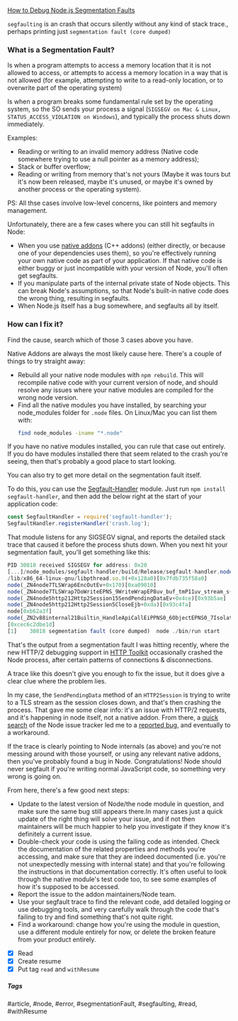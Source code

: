 [How to Debug Node.js Segmentation Faults](https://httptoolkit.com/blog/how-to-debug-node-segfaults)

`segfaulting` is an crash that occurs silently without any kind of stack trace., perhaps printing just `segmentation fault (core dumped)`

### What is a Segmentation Fault?

Is when a program attempts to access a memory location that it is not allowed to access, or attempts to access a memory location in a way that is not allowed (for example, attempting to write to a read-only location, or to overwrite part of the operating system)

Is when a program breaks some fundamental rule set by the operating system, so the SO sends your process a signal (`SIGSEGV on Mac & Linux, STATUS_ACCESS_VIOLATION on Windows`), and typically the process shuts down immediately.

Examples:
- Reading or writing to an invalid memory address (Native code somewhere trying to use a null pointer as a memory address);
- Stack or buffer overflow;
- Reading or writing from memory that's not yours (Maybe it was tours but it's now been released, maybe it's unused, or maybe it's owned by another process or the operating system).

PS: All thse cases involve low-level concerns, like pointers and memory management.

Unfortunately, there are a few cases where you can still hit segfaults in Node:

-   When you use [native addons](https://nodejs.org/api/addons.html) (C++ addons) (either directly, or because one of your dependencies uses them), so you're effectively running your own native code as part of your application. If that native code is either buggy or just incompatible with your version of Node, you'll often get segfaults.
-   If you manipulate parts of the internal private state of Node objects. This can break Node's assumptions, so that Node's built-in native code does the wrong thing, resulting in segfaults.
-   When Node.js itself has a bug somewhere, and segfaults all by itself.

### How can I fix it?

Find the cause, search which of those 3 cases above you have.

Native Addons are always the most likely cause here. There's a couple of things to try straight away:

-   Rebuild all your native node modules with `npm rebuild`. This will recompile native code with your current version of node, and should resolve any issues where your native modules are compiled for the wrong node version.
-   Find all the native modules you have installed, by searching your node_modules folder for `.node` files. On Linux/Mac you can list them with:
    ```bash
    find node_modules -iname "*.node"
    ```

If you have no native modules installed, you can rule that case out entirely. If you do have modules installed there that seem related to the crash you're seeing, then that's probably a good place to start looking.

You can also try to get more detail on the segmentation fault itself.

To do this, you can use the [Segfault-Handler](https://www.npmjs.com/package/segfault-handler) module. Just run `npm install segfault-handler`, and then add the below right at the start of your application code:

```javascript
const SegfaultHandler = require('segfault-handler');
SegfaultHandler.registerHandler('crash.log');
```

That module listens for any SIGSEGV signal, and reports the detailed stack trace that caused it before the process shuts down. When you next hit your segmentation fault, you'll get something like this:

```javascript
PID 30818 received SIGSEGV for address: 0x20
[...]/node_modules/segfault-handler/build/Release/segfault-handler.node(+0x3127)[0x7fdb5a5fb127]
/lib/x86_64-linux-gnu/libpthread.so.0(+0x128a0)[0x7fdb735f58a0]
node(_ZN4node7TLSWrap6EncOutEv+0x170)[0xa09010]
node(_ZN4node7TLSWrap7DoWriteEPNS_9WriteWrapEP8uv_buf_tmP11uv_stream_s+0x2c7)[0xa0a6c7]
node(_ZN4node5http212Http2Session15SendPendingDataEv+0x4ce)[0x93b5ae]
node(_ZN4node5http212Http2Session5CloseEjb+0xda)[0x93c4fa]
node[0xb62a3f]
node(_ZN2v88internal21Builtin_HandleApiCallEiPPNS0_6ObjectEPNS0_7IsolateE+0xb9)[0xb635a9]
[0xcec6c2dbe1d]
[1]    30818 segmentation fault (core dumped)  node ./bin/run start
```

That's the output from a segmentation fault I was hitting recently, where the new HTTP/2 debugging support in [HTTP Toolkit](https://httptoolkit.com/) occasionally crashed the Node process, after certain patterns of connections & disconnections.

A trace like this doesn't give you enough to fix the issue, but it does give a clear clue where the problem lies.

In my case, the `SendPendingData` method of an `HTTP2Session` is trying to write to a TLS stream as the session closes down, and that's then crashing the process. That gave me some clear info: it's an issue with HTTP/2 requests, and it's happening in node itself, not a native addon. From there, a [quick search](https://github.com/nodejs/node/issues?q=http2+segmentation+fault+is%3Aopen) of the Node issue tracker led me to a [reported bug](https://github.com/nodejs/node/issues/29902), and eventually to a workaround.

If the trace is clearly pointing to Node internals (as above) and you're not messing around with those yourself, or using any relevant native addons, then you've probably found a bug in Node. Congratulations! Node should never segfault if you're writing normal JavaScript code, so something very wrong is going on.

From here, there's a few good next steps:

- Update to the latest version of Node/the node module in question, and make sure the same bug still appears there.In many cases just a quick update of the right thing will solve your issue, and if not then maintainers will be much happier to help you investigate if they know it's definitely a current issue.
- Double-check your code is using the failing code as intended. Check the documentation of the related properties and methods you're accessing, and make sure that they are indeed documented (i.e. you're not unexpectedly messing with internal state) and that you're following the instructions in that documentation correctly. It's often useful to look through the native module's test code too, to see some examples of how it's supposed to be accessed.
- Report the issue to the addon maintainers/Node team.
- Use your segfault trace to find the relevant code, add detailed logging or use debugging tools, and very carefully walk through the code that's failing to try and find something that's not quite right.
- Find a workaround: change how you're using the module in question, use a different module entirely for now, or delete the broken feature from your product entirely.

- [x] Read
- [x] Create resume
- [x] Put tag `read` and `withResume`

##### Tags
#article, #node, #error, #segmentationFault, #segfaulting, #read, #withResume 
